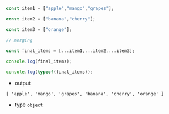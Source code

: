 
```js
const item1 = ["apple","mango","grapes"];

const item2 = ["banana","cherry"];

const item3 = ["orange"];

// merging

const final_items = [...item1,...item2,...item3];
  
console.log(final_items);

console.log(typeof(final_items));
```
  

- output

``[ 'apple', 'mango', 'grapes', 'banana', 'cherry', 'orange' ]``
 - type
``object``

